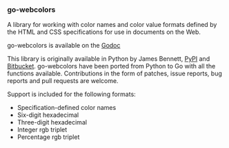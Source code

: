 ### go-webcolors

A library for working with color names and color value formats defined by the HTML and CSS specifications for use in documents on the Web.

go-webcolors is available on the [Godoc]

This library is originally available in Python by James Bennett, [PyPI] and [Bitbucket]. go-webcolors have been ported from Python to Go with all the functions available. Contributions in the form of patches, issue reports, bug reports and pull requests are welcome. 

Support is included for the following formats:

- Specification-defined color names
- Six-digit hexadecimal
- Three-digit hexadecimal
- Integer rgb triplet
- Percentage rgb triplet

[PyPI]: https://pypi.python.org/pypi/webcolors/1.4
[Bitbucket]: http://www.bitbucket.org/ubernostrum/webcolors/overview/
[Godoc]: http://godoc.org/github.com/jyotiska/go-webcolors
